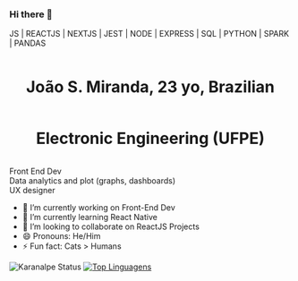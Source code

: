 ### Hi there 👋

JS | REACTJS | NEXTJS | JEST | NODE | EXPRESS | SQL | PYTHON | SPARK | PANDAS

<div style="display:flex; align-items: center; justify-content:center; flex-direction:column">
  <h1>João S. Miranda, 23 yo, Brazilian</h1>
  <h1>Electronic Engineering (UFPE)</h1>
</div>


Front End Dev <br>
Data analytics and plot (graphs, dashboards) <br>
UX designer <br>

- 🔭 I’m currently working on Front-End Dev
- 🌱 I’m currently learning React Native
- 👯 I’m looking to collaborate on ReactJS Projects
- 😄 Pronouns: He/Him
- ⚡ Fun fact: Cats > Humans


![Karanalpe Status](https://github-readme-stats.vercel.app/api?username=JoaoMiranda11&show_icons=true)
[![Top Linguagens](https://github-readme-stats.vercel.app/api/top-langs/?username=JoaoMiranda11&layout=compact)](https://github.com/anuraghazra/github-readme-stats)


<!--



-->
